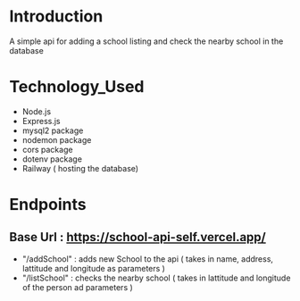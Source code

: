 # Introduction
A simple api for adding a school listing and check the nearby school in the database

# Technology_Used
- Node.js
- Express.js
- mysql2 package
- nodemon package
- cors package
- dotenv package
- Railway ( hosting the database)

# Endpoints

## Base Url : https://school-api-self.vercel.app/
- "/addSchool" : adds new School to the api ( takes in name, address, lattitude and longitude  as parameters )
- "/listSchool" : checks the nearby school ( takes in lattitude and longitude of the person ad parameters )
